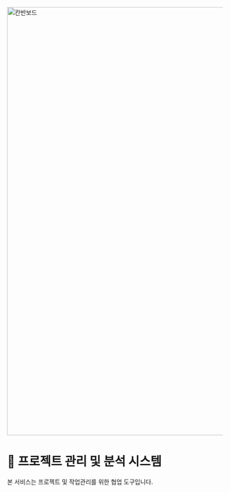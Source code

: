 <img width="1000" alt="칸반보드" src="https://github.com/kyeon06/project-management-system/assets/111492415/9e411dd8-ae17-4275-8587-e1a6f30f5997">

# 📝 프로젝트 관리 및 분석 시스템
본 서비스는 프로젝트 및 작업관리를 위한 협업 도구입니다.

